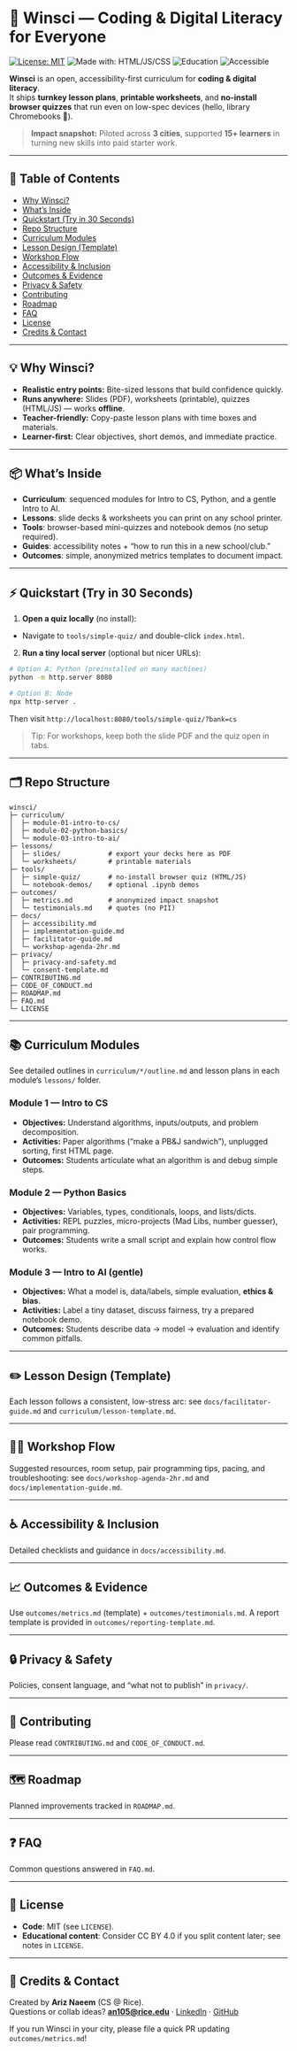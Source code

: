 # 🌱 Winsci — Coding & Digital Literacy for Everyone

[![License: MIT](https://img.shields.io/badge/License-MIT-green.svg)](#-license)
![Made with: HTML/JS/CSS](https://img.shields.io/badge/Made%20with-HTML%2FJS%2FCSS-blue)
![Education](https://img.shields.io/badge/Program-Open%20Curriculum-orange)
![Accessible](https://img.shields.io/badge/Accessible-Yes-8A2BE2)

**Winsci** is an open, accessibility-first curriculum for **coding & digital literacy**.  
It ships **turnkey lesson plans**, **printable worksheets**, and **no-install browser quizzes** that run even on low-spec devices (hello, library Chromebooks 👋).

> **Impact snapshot:** Piloted across **3 cities**, supported **15+ learners** in turning new skills into paid starter work.

---

## 🧭 Table of Contents

- [Why Winsci?](#-why-winsci)
- [What’s Inside](#-whats-inside)
- [Quickstart (Try in 30 Seconds)](#-quickstart-try-in-30-seconds)
- [Repo Structure](#-repo-structure)
- [Curriculum Modules](#-curriculum-modules)
- [Lesson Design (Template)](#-lesson-design-template)
- [Workshop Flow](#-workshop-flow)
- [Accessibility & Inclusion](#-accessibility--inclusion)
- [Outcomes & Evidence](#-outcomes--evidence)
- [Privacy & Safety](#-privacy--safety)
- [Contributing](#-contributing)
- [Roadmap](#-roadmap)
- [FAQ](#-faq)
- [License](#-license)
- [Credits & Contact](#-credits--contact)

---

## 💡 Why Winsci?

- **Realistic entry points:** Bite-sized lessons that build confidence quickly.  
- **Runs anywhere:** Slides (PDF), worksheets (printable), quizzes (HTML/JS) — works **offline**.  
- **Teacher-friendly:** Copy-paste lesson plans with time boxes and materials.  
- **Learner-first:** Clear objectives, short demos, and immediate practice.

---

## 📦 What’s Inside

- **Curriculum**: sequenced modules for Intro to CS, Python, and a gentle Intro to AI.  
- **Lessons**: slide decks & worksheets you can print on any school printer.  
- **Tools**: browser-based mini-quizzes and notebook demos (no setup required).  
- **Guides**: accessibility notes + “how to run this in a new school/club.”  
- **Outcomes**: simple, anonymized metrics templates to document impact.

---

## ⚡ Quickstart (Try in 30 Seconds)

1) **Open a quiz locally** (no install):
- Navigate to `tools/simple-quiz/` and double-click `index.html`.

2) **Run a tiny local server** (optional but nicer URLs):
```bash
# Option A: Python (preinstalled on many machines)
python -m http.server 8080

# Option B: Node
npx http-server .
```
Then visit `http://localhost:8080/tools/simple-quiz/?bank=cs`

> Tip: For workshops, keep both the slide PDF and the quiz open in tabs.

---

## 🗂 Repo Structure

```
winsci/
├─ curriculum/
│  ├─ module-01-intro-to-cs/
│  ├─ module-02-python-basics/
│  └─ module-03-intro-to-ai/
├─ lessons/
│  ├─ slides/            # export your decks here as PDF
│  └─ worksheets/        # printable materials
├─ tools/
│  ├─ simple-quiz/       # no-install browser quiz (HTML/JS)
│  └─ notebook-demos/    # optional .ipynb demos
├─ outcomes/
│  ├─ metrics.md         # anonymized impact snapshot
│  └─ testimonials.md    # quotes (no PII)
├─ docs/
│  ├─ accessibility.md
│  ├─ implementation-guide.md
│  ├─ facilitator-guide.md
│  └─ workshop-agenda-2hr.md
├─ privacy/
│  ├─ privacy-and-safety.md
│  └─ consent-template.md
├─ CONTRIBUTING.md
├─ CODE_OF_CONDUCT.md
├─ ROADMAP.md
├─ FAQ.md
└─ LICENSE
```

---

## 📚 Curriculum Modules

See detailed outlines in `curriculum/*/outline.md` and lesson plans in each module’s `lessons/` folder.

### Module 1 — Intro to CS
- **Objectives:** Understand algorithms, inputs/outputs, and problem decomposition.  
- **Activities:** Paper algorithms (“make a PB&J sandwich”), unplugged sorting, first HTML page.  
- **Outcomes:** Students articulate what an algorithm is and debug simple steps.

### Module 2 — Python Basics
- **Objectives:** Variables, types, conditionals, loops, and lists/dicts.  
- **Activities:** REPL puzzles, micro-projects (Mad Libs, number guesser), pair programming.  
- **Outcomes:** Students write a small script and explain how control flow works.

### Module 3 — Intro to AI (gentle)
- **Objectives:** What a model is, data/labels, simple evaluation, **ethics & bias**.  
- **Activities:** Label a tiny dataset, discuss fairness, try a prepared notebook demo.  
- **Outcomes:** Students describe data → model → evaluation and identify common pitfalls.

---

## ✏️ Lesson Design (Template)

Each lesson follows a consistent, low-stress arc: see `docs/facilitator-guide.md` and `curriculum/lesson-template.md`.

---

## 🧑‍🏫 Workshop Flow

Suggested resources, room setup, pair programming tips, pacing, and troubleshooting: see `docs/workshop-agenda-2hr.md` and `docs/implementation-guide.md`.

---

## ♿ Accessibility & Inclusion

Detailed checklists and guidance in `docs/accessibility.md`.

---

## 📈 Outcomes & Evidence

Use `outcomes/metrics.md` (template) + `outcomes/testimonials.md`. A report template is provided in `outcomes/reporting-template.md`.

---

## 🔒 Privacy & Safety

Policies, consent language, and “what not to publish” in `privacy/`.

---

## 🤝 Contributing

Please read `CONTRIBUTING.md` and `CODE_OF_CONDUCT.md`.

---

## 🗺️ Roadmap

Planned improvements tracked in `ROADMAP.md`.

---

## ❓ FAQ

Common questions answered in `FAQ.md`.

---

## 📜 License

- **Code**: MIT (see `LICENSE`).  
- **Educational content**: Consider CC BY 4.0 if you split content later; see notes in `LICENSE`.

---

## 🙌 Credits & Contact

Created by **Ariz Naeem** (CS @ Rice).  
Questions or collab ideas? **an105@rice.edu** · [LinkedIn](https://www.linkedin.com/in/ariznaeem/) · [GitHub](https://github.com/ArizNaeem9)

If you run Winsci in your city, please file a quick PR updating `outcomes/metrics.md`!
